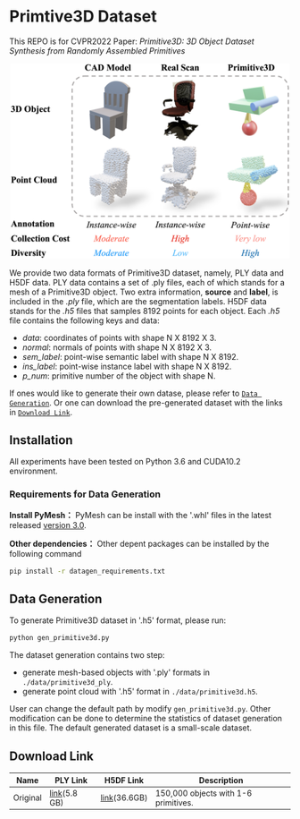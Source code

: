 # Primtive3D Dataset
This REPO is for CVPR2022 Paper: *Primitive3D: 3D Object Dataset Synthesis from Randomly Assembled Primitives*
<div align="center">
	<img src="compare.png" alt="Editor" width="500">
</div>

We provide two data formats of Primitive3D dataset, namely, PLY data and H5DF data. PLY data contains a set of .ply files, each of which stands for a mesh of a Primitive3D object. Two extra information, **source** and **label**, is included in the *.ply* file, which are the segmentation labels. H5DF data stands for the *.h5* files that samples 8192 points for each object. Each *.h5* file contains the following keys and data:
* *data*: coordinates of points with shape N X 8192 X 3.
* *normal*: normals of points with shape N X 8192 X 3.
* *sem_label*: point-wise semantic label with shape N X 8192.
* *ins_label*: point-wise instance label with shape N X 8192.
* *p_num*: primitive number of the object with shape N.

If ones would like to generate their own datase, please refer to [`Data Generation`](#data-generation). Or one can download the pre-generated dataset with the links  in [`Download Link`](#download-link).

## Installation
All experiments have been tested on Python 3.6 and CUDA10.2 environment.
### Requirements for Data Generation
**Install PyMesh：**
PyMesh can be install with the '.whl' files in the latest released [version 3.0](https://github.com/PyMesh/PyMesh/releases/tag/v0.3).

**Other dependencies：**
Other depent packages can be installed by the following command
```bash
pip install -r datagen_requirements.txt
```

## Data Generation
To generate Primitive3D dataset in '.h5' format, please run:
```bash
python gen_primitive3d.py
``` 
The dataset generation contains two step: 
* generate mesh-based objects with '.ply' formats in `./data/primitive3d_ply`. 
* generate point cloud with '.h5' format in `./data/primitive3d.h5`. 

User can change the default path by modify `gen_primitive3d.py`. Other modification can be done to determine the  statistics of dataset generation in this file. The default generated dataset is a small-scale dataset.


## Download Link
| Name |  PLY Link   | H5DF Link  | Description |
|  ----  | ----  |  ----  | ----  |
|Original|[link](https://nusdataset.s3.ap-southeast-1.amazonaws.com/primitive3d/primitive3D_ply.zip)(5.8 GB)|[link](https://nusdataset.s3.ap-southeast-1.amazonaws.com/primitive3d/primitive3D.h5)(36.6GB)|150,000 objects with 1-6 primitives. |
